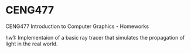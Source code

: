 # CENG477

CENG477 Introduction to Computer Graphics - Homeworks

hw1: Implementaion of a basic ray tracer that simulates the propagation of light in the real world.